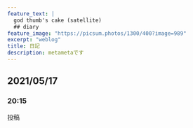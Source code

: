 ```yaml
---
feature_text: | 
  god thumb's cake (satellite)
  ## diary
feature_image: "https://picsum.photos/1300/400?image=989"
excerpt: "weblog"
title: 日記
description: metametaです
---
```


## 2021/05/17

### 20:15

投稿
